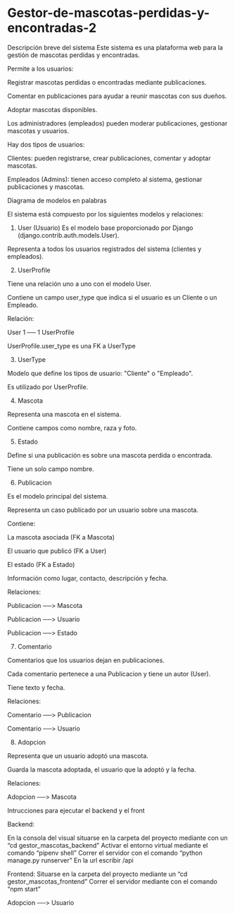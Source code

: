 # Gestor-de-mascotas-perdidas-y-encontradas-2

Descripción breve del sistema
Este sistema es una plataforma web para la gestión de mascotas perdidas y encontradas.

Permite a los usuarios:


Registrar mascotas perdidas o encontradas mediante publicaciones.


Comentar en publicaciones para ayudar a reunir mascotas con sus dueños.


Adoptar mascotas disponibles.


Los administradores (empleados) pueden moderar publicaciones, gestionar mascotas y usuarios.


Hay dos tipos de usuarios:


Clientes: pueden registrarse, crear publicaciones, comentar y adoptar mascotas.


Empleados (Admins): tienen acceso completo al sistema, gestionar publicaciones y mascotas.


Diagrama de modelos en palabras

El sistema está compuesto por los siguientes modelos y relaciones:


1. User (Usuario)
Es el modelo base proporcionado por Django (django.contrib.auth.models.User).


Representa a todos los usuarios registrados del sistema (clientes y empleados).


2. UserProfile

Tiene una relación uno a uno con el modelo User.


Contiene un campo user_type que indica si el usuario es un Cliente o un Empleado.



Relación:

User 1 ── 1 UserProfile

UserProfile.user_type es una FK a UserType


3. UserType

Modelo que define los tipos de usuario: "Cliente" o "Empleado".

Es utilizado por UserProfile.

4. Mascota

Representa una mascota en el sistema.

Contiene campos como nombre, raza y foto.

5. Estado

Define si una publicación es sobre una mascota perdida o encontrada.


Tiene un solo campo nombre.


6. Publicacion

Es el modelo principal del sistema.

Representa un caso publicado por un usuario sobre una mascota.

Contiene:

La mascota asociada (FK a Mascota)

El usuario que publicó (FK a User)

El estado (FK a Estado)

Información como lugar, contacto, descripción y fecha.

Relaciones:

Publicacion ──> Mascota

Publicacion ──> Usuario

Publicacion ──> Estado

7. Comentario

Comentarios que los usuarios dejan en publicaciones.

Cada comentario pertenece a una Publicacion y tiene un autor (User).

Tiene texto y fecha.

Relaciones:

Comentario ──> Publicacion

Comentario ──> Usuario

8. Adopcion

Representa que un usuario adoptó una mascota.

Guarda la mascota adoptada, el usuario que la adoptó y la fecha.

Relaciones:


Adopcion ──> Mascota


Intrucciones para ejecutar el backend y el front

Backend:

En la consola del visual situarse en la carpeta del proyecto mediante con un “cd gestor_mascotas_backend”
Activar el entorno virtual mediante el comando “pipenv shell”
Correr el servidor con el comando “python manage.py runserver”
En la url escribir /api

Frontend:
Situarse en la carpeta del proyecto mediante un “cd gestor_mascotas_frontend”
Correr el servidor mediante con el comando “npm start”


Adopcion ──> Usuario
